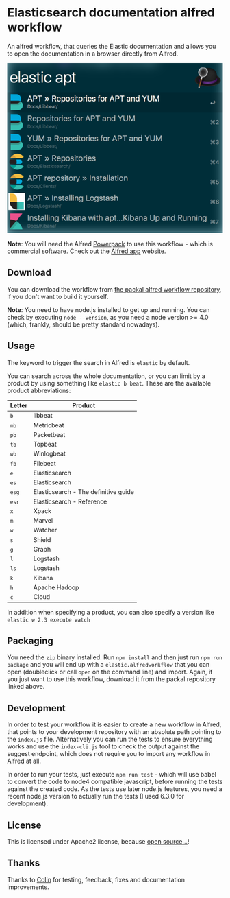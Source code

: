 # Elasticsearch documentation alfred workflow

An alfred workflow, that queries the Elastic documentation and allows you to open the documentation in a browser directly from Alfred.

![Example](screenshot.png)

**Note**: You will need the Alfred [Powerpack](https://www.alfredapp.com/powerpack/) to use this workflow - which is commercial software. Check out the [Alfred app](https://www.alfredapp.com/) website.

## Download

You can download the workflow from [the packal alfred workflow repository](http://www.packal.org/), if you don't want to build it yourself.

**Note**: You need to have node.js installed to get up and running. You can check by executing `node --version`, as you need a node version >= 4.0 (which, frankly, should be pretty standard nowadays).

## Usage

The keyword to trigger the search in Alfred is `elastic` by default.

You can search across the whole documentation, or you can limit by a product by using something like `elastic b beat`. These are the available product abbreviations:

| Letter | Product                              |
| ------ | ------------------------------------ |
| `b`    | libbeat                              |
| `mb`   | Metricbeat                           |
| `pb`   | Packetbeat                           |
| `tb`   | Topbeat                              |
| `wb`   | Winlogbeat                           |
| `fb`   | Filebeat                             |
| `e`    | Elasticsearch                        |
| `es`   | Elasticsearch                        |
| `esg`  | Elasticsearch - The definitive guide |
| `esr`  | Elasticsearch - Reference            |
| `x`    | Xpack                                |
| `m`    | Marvel                               |
| `w`    | Watcher                              |
| `s`    | Shield                               |
| `g`    | Graph                                |
| `l`    | Logstash                             |
| `ls`   | Logstash                             |
| `k`    | Kibana                               |
| `h`    | Apache Hadoop                        |
| `c`    | Cloud                                |

In addition when specifying a product, you can also specify a version like `elastic w 2.3 execute watch`

## Packaging

You need the `zip` binary installed. Run `npm install` and then just run `npm run package` and you will end up with a `elastic.alfredworkflow` that you can open (doubleclick or call `open` on the command line) and import. Again, if you just want to use this workflow, download it from the packal repository linked above.

## Development

In order to test your workflow it is easier to create a new workflow in Alfred, that points to your development repository with an absolute path pointing to the `index.js` file.
Alternatively you can run the tests to ensure everything works and use the `index-cli.js` tool to check the output against the suggest endpoint, which does not require you to import any workflow in Alfred at all.

In order to run your tests, just execute `npm run test` - which will use babel to convert the code to node4 compatible javascript, before running the tests against the created code. As the tests use later node.js features, you need a recent node.js version to actually run the tests (I used 6.3.0 for development).

## License

This is licensed under Apache2 license, because [open source...](https://www.flickr.com/photos/nez/8725092093)!

## Thanks

Thanks to [Colin](https://github.com/colings86) for testing, feedback, fixes and documentation improvements.

